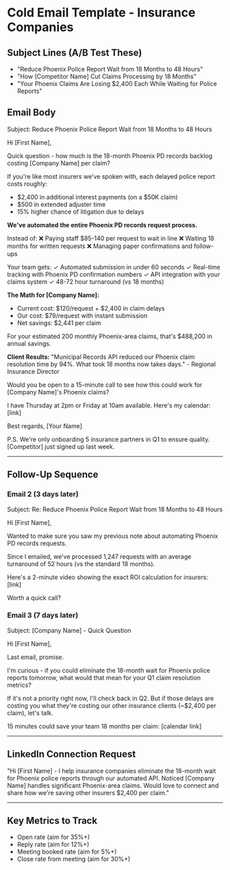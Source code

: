 # Cold Email Template - Insurance Companies

## Subject Lines (A/B Test These)
- "Reduce Phoenix Police Report Wait from 18 Months to 48 Hours"
- "How [Competitor Name] Cut Claims Processing by 18 Months"
- "Your Phoenix Claims Are Losing $2,400 Each While Waiting for Police Reports"

## Email Body

Subject: Reduce Phoenix Police Report Wait from 18 Months to 48 Hours

Hi [First Name],

Quick question - how much is the 18-month Phoenix PD records backlog costing [Company Name] per claim?

If you're like most insurers we've spoken with, each delayed police report costs roughly:
- $2,400 in additional interest payments (on a $50K claim)
- $500 in extended adjuster time
- 15% higher chance of litigation due to delays

**We've automated the entire Phoenix PD records request process.**

Instead of:
❌ Paying staff $85-140 per request to wait in line
❌ Waiting 18 months for written requests
❌ Managing paper confirmations and follow-ups

Your team gets:
✓ Automated submission in under 60 seconds
✓ Real-time tracking with Phoenix PD confirmation numbers
✓ API integration with your claims system
✓ 48-72 hour turnaround (vs 18 months)

**The Math for [Company Name]:**
- Current cost: $120/request + $2,400 in claim delays
- Our cost: $79/request with instant submission
- Net savings: $2,441 per claim

For your estimated 200 monthly Phoenix-area claims, that's $488,200 in annual savings.

**Client Results:**
"Municipal Records API reduced our Phoenix claim resolution time by 94%. What took 18 months now takes days." - Regional Insurance Director

Would you be open to a 15-minute call to see how this could work for [Company Name]'s Phoenix claims?

I have Thursday at 2pm or Friday at 10am available. Here's my calendar: [link]

Best regards,
[Your Name]

P.S. We're only onboarding 5 insurance partners in Q1 to ensure quality. [Competitor] just signed up last week.

---

## Follow-Up Sequence

### Email 2 (3 days later)
Subject: Re: Reduce Phoenix Police Report Wait from 18 Months to 48 Hours

Hi [First Name],

Wanted to make sure you saw my previous note about automating Phoenix PD records requests.

Since I emailed, we've processed 1,247 requests with an average turnaround of 52 hours (vs the standard 18 months).

Here's a 2-minute video showing the exact ROI calculation for insurers: [link]

Worth a quick call?

### Email 3 (7 days later)
Subject: [Company Name] - Quick Question

Hi [First Name],

Last email, promise.

I'm curious - if you could eliminate the 18-month wait for Phoenix police reports tomorrow, what would that mean for your Q1 claim resolution metrics?

If it's not a priority right now, I'll check back in Q2. But if those delays are costing you what they're costing our other insurance clients (~$2,400 per claim), let's talk.

15 minutes could save your team 18 months per claim: [calendar link]

---

## LinkedIn Connection Request

"Hi [First Name] - I help insurance companies eliminate the 18-month wait for Phoenix police reports through our automated API. Noticed [Company Name] handles significant Phoenix-area claims. Would love to connect and share how we're saving other insurers $2,400 per claim."

---

## Key Metrics to Track
- Open rate (aim for 35%+)
- Reply rate (aim for 12%+)
- Meeting booked rate (aim for 5%+)
- Close rate from meeting (aim for 30%+)